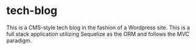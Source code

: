 # tech-blog
This is a CMS-style tech blog in the fashion of a Wordpress site. This is a full stack application utilizing Sequelize as the ORM and follows the MVC paradigm.
